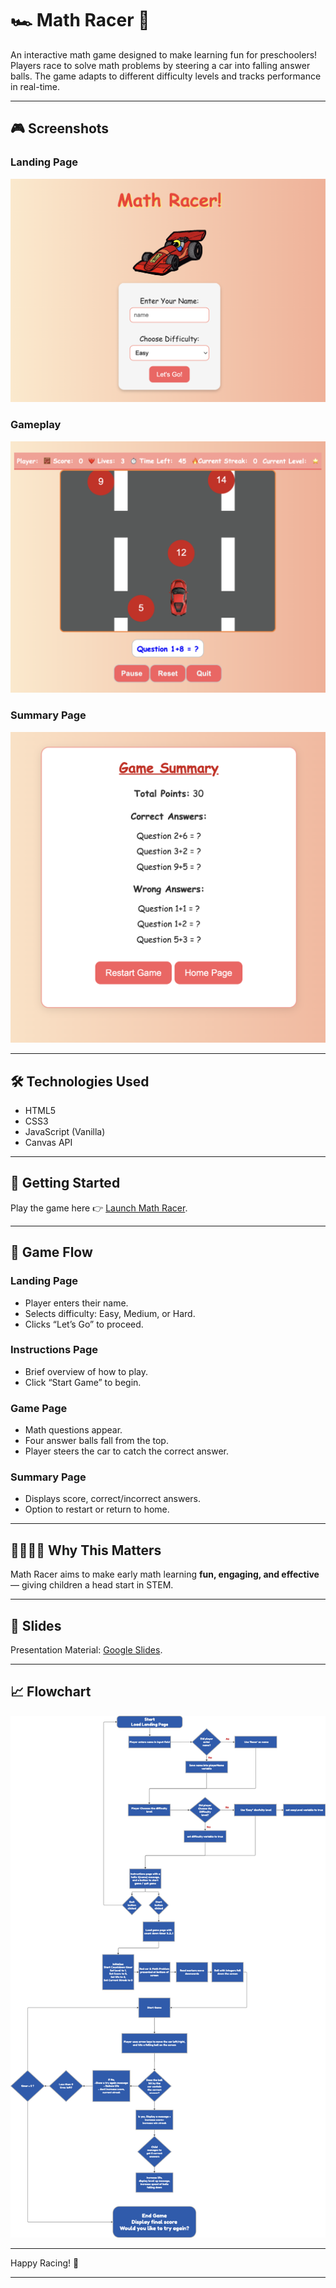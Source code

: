 # 🏎️ Math Racer 🧮  
An interactive math game designed to make learning fun for preschoolers! Players race to solve math problems by steering a car into falling answer balls. The game adapts to different difficulty levels and tracks performance in real-time.

---

## 🎮 Screenshots  
### Landing Page  
![Landing Page image](./Math_Racer/Resources/Landing_Page.png)

### Gameplay  
![Game Play image](./Math_Racer/Resources/Game_Page.png)

### Summary Page  
![Summary Page image](./Math_Racer/Resources/Summary_Page.png)

---

## 🛠️ Technologies Used  
- HTML5  
- CSS3  
- JavaScript (Vanilla)  
- Canvas API  

---

## 🚀 Getting Started  
Play the game here 👉 [Launch Math Racer](https://josephdeepu1982.github.io/Math-Racer/).

---

## 🧩 Game Flow

### Landing Page
- Player enters their name.
- Selects difficulty: Easy, Medium, or Hard.
- Clicks “Let’s Go” to proceed.

### Instructions Page
- Brief overview of how to play.
- Click “Start Game” to begin.

### Game Page
- Math questions appear.
- Four answer balls fall from the top.
- Player steers the car to catch the correct answer.

### Summary Page
- Displays score, correct/incorrect answers.
- Option to restart or return to home.

---

## 👨‍👩‍👧‍👦 Why This Matters
Math Racer aims to make early math learning **fun, engaging, and effective** — giving children a head start in STEM.

---

## 🛝 Slides
Presentation Material: [Google Slides](https://docs.google.com/presentation/d/1CXNNa-oaXDKpWTAunvy_ny7_6mk3vcfExLqoK8c8Sso/edit?usp=sharing).

---

## 📈 Flowchart
<img src = "./Math_Racer/Resources/Flow%20Chart.png" alt = "Game_Flow_Chart" width = "650"/>

---

Happy Racing! 🏁 

---

